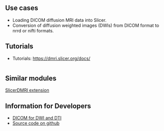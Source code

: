 ```{include} ../../_moduledescriptions/DWIConvertOverview.md
```

## Use cases

- Loading DICOM diffusion MRI data into Slicer.
- Conversion of diffusion weighted images (DWIs) from DICOM format to nrrd or nifti formats.

## Tutorials

- Tutorials: https://dmri.slicer.org/docs/

```{include} ../../_moduledescriptions/DWIConvertParameters.md
```

## Similar modules

[SlicerDMRI extension](http://slicerdmri.github.io/)

## Information for Developers

- [DICOM for DWI and DTI](http://wiki.na-mic.org/Wiki/index.php/NAMIC_Wiki:DTI:DICOM_for_DWI_and_DTI)
- [Source code on github](https://github.com/BRAINSia/BRAINSTools)
